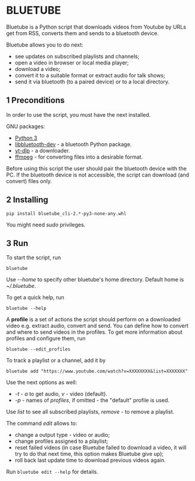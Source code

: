 # BLUETUBE


Bluetube is a Python script that downloads videos from Youtube by URLs get from RSS, converts them and sends to a bluetooth device.

Bluetube allows you to do next:
* see updates on subscribed playlists and channels;
* open a video in browser or local media player;
* download a video;
* convert it to a suitable format or extract audio for talk shows;
* send it via bluetooth (to a paired device) or to a local directory.


## 1 Preconditions
In order to use the script, you must have the next installed.

GNU packages:
+   [Python 3](https://www.python.org)
+   [libbluetooth-dev](https://packages.debian.org/sid/libbluetooth-dev) - a bluetooth Python package.
+   [yt-dlp](https://github.com/yt-dlp) - a downloader.
+   [ffmpeg](https://ffmpeg.org/) - for converting files into a desirable format.

Before using this script the user should pair the bluetooth device with the PC.
If the bluetooth device is not accessible, the script can download (and convert) files only.


## 2 Installing

    pip install bluetube_cli-2.*-py3-none-any.whl

You might need *sudo* privileges.


## 3 Run

To start the script, run

    bluetube

Use *--home* to specify other bluetube's home directory. Default home is *~/.bluetube*.

To get a quick help, run

    bluetube --help

A **profile** is a set of actions the script should perform on a downloaded video e.g. extract audio, convert and send. You can define how to convert and where to send videos in the profiles. To get more information about profiles and configure them, run 

    bluetube --edit_profiles

To track a playlist or a channel, add it by

    bluetube add "https://www.youtube.com/watch?v=XXXXXXXX&list=XXXXXXX"

Use the next options as well:

* *-t* - *a* to get audio, *v* - video (default).
* *-p* - names of *profiles*, if omitted - the "default" profile is used.

Use *list* to see all subscribed playlists, *remove* - to remove a playlist.

The command *edit* allows to:
* change a output type - video or audio;
* change profiles assigned to a playlist;
* reset failed videos (in case Bluetube failed to download a video, it will try to do that next time, this option makes Bluetube give up);
* roll back last update time to download previous videos again.

Run `bluetube edit --help` for details.
